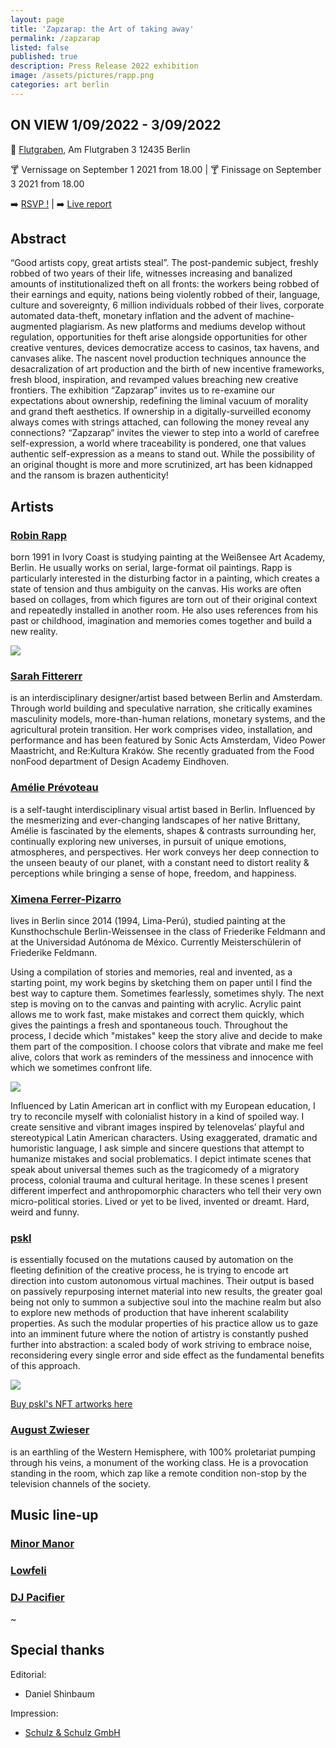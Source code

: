 ```yaml
---
layout: page
title: 'Zapzarap: the Art of taking away'
permalink: /zapzarap
listed: false
published: true
description: Press Release 2022 exhibition
image: /assets/pictures/rapp.png
categories: art berlin
---
```


## ON VIEW 1/09/2022 - 3/09/2022

:round_pushpin: [Flutgraben](https://flutgraben.org/en/), Am Flutgraben 3
12435 Berlin

:cocktail: Vernissage on September 1 2021 from 18.00 | :cocktail: Finissage on September 3 2021 from 18.00

:arrow_right: [RSVP !](https://fb.me/e/3YTq1fwZX)  |  :arrow_right: [Live report](https://www.instagram.com/stories/highlights/17988970900503007/)

## Abstract

“Good artists copy, great artists steal”. The post-pandemic subject, freshly robbed of two years of their life, witnesses increasing and banalized amounts of institutionalized theft on all fronts: the workers being robbed of their earnings and equity, nations being violently robbed of their, language, culture and sovereignty, 6 million individuals robbed of their lives, corporate automated data-theft, monetary inflation and the advent of machine-augmented plagiarism. As new platforms and mediums develop without regulation, opportunities for theft arise alongside opportunities for other creative ventures, devices democratize access to casinos, tax havens, and canvases alike. The nascent novel production techniques announce the desacralization of art production and the birth of new incentive frameworks, fresh blood, inspiration, and revamped values breaching new creative frontiers.
The exhibition “Zapzarap” invites us to re-examine our expectations about ownership, redefining the liminal vacuum of morality and grand theft aesthetics. If ownership in a digitally-surveilled economy always comes with strings attached, can following the money reveal any connections? “Zapzarap” invites the viewer to step into a world of carefree self-expression, a world where traceability is pondered, one that values authentic self-expression as a means to stand out. While the possibility of an original thought is more and more scrutinized, art has been kidnapped and the ransom is brazen authenticity!

## Artists

### [Robin Rapp](https://instagram.com/rapp_robin)

 born 1991 in Ivory Coast is studying painting at the Weißensee Art Academy, Berlin. He usually works on serial, large-format oil paintings. Rapp is particularly interested in the disturbing factor in a painting, which creates a state of tension and thus ambiguity on the canvas. His works are often based on collages, from which figures are torn out of their original context and repeatedly installed in another room. He also uses references from his past or childhood, imagination and memories comes together and build a new reality.

<img class='post-image' src="/assets/pictures/rapp.png">

### [Sarah Fittererr](https://www.instagram.com/_fittererr/)
is an interdisciplinary designer/artist based between Berlin and Amsterdam. Through world building and speculative narration, she critically examines masculinity models, more-than-human relations, monetary systems, and the agricultural protein transition. Her work comprises video, installation, and performance and has been featured by Sonic Acts Amsterdam, Video Power Maastricht, and Re:Kultura Kraków. She recently graduated from the Food nonFood department of Design Academy Eindhoven.

### [Amélie Prévoteau](https://www.instagram.com/a_pvt/)
is a self-taught interdisciplinary visual artist based in Berlin. Influenced by the mesmerizing and ever-changing landscapes of her native Brittany, Amélie is fascinated by the elements, shapes & contrasts surrounding her, continually exploring new universes, in pursuit of unique emotions, atmospheres, and perspectives. Her work conveys her deep connection to the unseen beauty of our planet, with a constant need to distort reality & perceptions while bringing a sense of hope, freedom, and happiness.

### [Ximena Ferrer-Pizarro](https://instagram.com/ximenafegger/)

 lives in Berlin since 2014 (1994, Lima-Perú), studied painting at the Kunsthochschule Berlin-Weissensee in the class of Friederike Feldmann and at the Universidad Autónoma de México. Currently Meisterschülerin of Friederike Feldmann.

Using a compilation of stories and memories, real and invented, as a starting point, my work begins by sketching them on paper until I find the best way to capture them. Sometimes fearlessly, sometimes shyly. The next step is moving on to the canvas and painting with acrylic. Acrylic paint allows me to work fast, make mistakes and correct them quickly, which gives the paintings a fresh and spontaneous touch. Throughout the process, I decide which "mistakes" keep the story alive and decide to make them part of the composition. I choose colors that vibrate and make me feel alive,  colors that work as reminders of the messiness and innocence with which we sometimes confront life.

<img class='post-image' src="/assets/pictures/ximena.png">

Influenced by Latin American art in conflict with my European education, I try to reconcile myself with colonialist history in a kind of spoiled way. I create sensitive and vibrant images inspired by telenovelas’ playful and stereotypical Latin American characters. Using exaggerated, dramatic and humoristic language, I ask simple and sincere questions that attempt to humanize mistakes and social problematics. I depict intimate scenes that speak about universal themes such as the tragicomedy of a migratory process, colonial trauma and cultural heritage. In these scenes I present different imperfect and anthropomorphic characters who tell their very own micro-political stories. Lived or yet to be lived, invented or dreamt. Hard, weird and funny.

### [pskl](https://foundation.app/pskl)

is essentially focused on the mutations caused by automation on the fleeting definition of the creative process, he is trying to encode art direction into custom autonomous virtual machines. Their output is based on passively repurposing internet material into new results, the greater goal being not only to summon a subjective soul into the machine realm but also to explore new methods of production that have inherent scalability properties. As such the modular properties of his practice allow us to gaze into an imminent future where the notion of artistry is constantly pushed further into abstraction: a scaled body of work striving to embrace noise, reconsidering every single error and side effect as the fundamental benefits of this approach.


<img class='post-image' src="/assets/pictures/pskl_endorphin_delusion.jpg">

[Buy pskl's NFT artworks here](http://nft.pascal.cc)

### [August Zwieser](https://www.instagram.com/august_zwieser/)

is an earthling of the Western Hemisphere, with 100% proletariat pumping through his veins, a monument of the working class. He is a provocation standing in the room, which zap like a remote condition non-stop by the television channels of the society.

## Music line-up

### [Minor Manor](https://www.instagram.com/minormanorband/)


### [Lowfeli](https://soundcloud.com/lowfeli)


### [DJ Pacifier](https://soundcloud.com/dj-pacifier)

~

## Special thanks

Editorial:
- Daniel Shinbaum

Impression:
- [Schulz & Schulz GmbH](https://schulzundschulz.de/)


